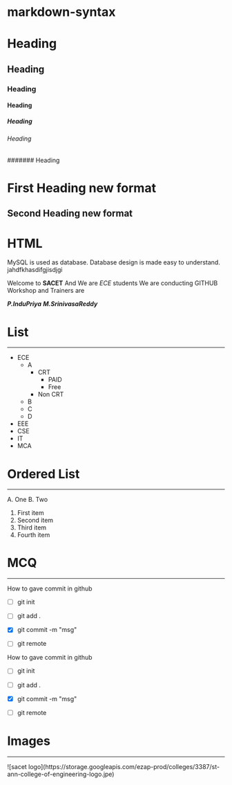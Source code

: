 # markdown-syntax

# Heading
## Heading
### Heading
#### Heading
##### Heading
###### Heading
####### Heading

First Heading new format
==========

Second Heading new format
----------------

<h1>HTML</h1>

MySQL is used as database. Database design is made easy to understand.
jahdfkhasdifgjisdjgi


Welcome to **SACET** And We are *ECE* students We are conducting GITHUB Workshop 
and Trainers are

***P.InduPriya***
***M.SrinivasaReddy***


# List
<hr>

- ECE
  - A
    - CRT
      - PAID
      - Free
    - Non CRT
  - B
  - C
  - D
- EEE
- CSE
- IT 
- MCA


# Ordered List
<hr>
A. One
B. Two

1. First item
2. Second item
3. Third item
4. Fourth item


# MCQ
-----
How to gave commit in github
- [ ] git init
- [ ] git add .
- [X] git commit -m "msg"
- [ ] git remote


How to gave commit in github
- [ ] git init
- [ ] git add .
- [X] git commit -m "msg"
- [ ] git remote



# Images
<hr>
![sacet logo](https://storage.googleapis.com/ezap-prod/colleges/3387/st-ann-college-of-engineering-logo.jpe)
